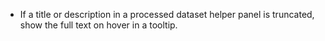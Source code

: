 - If a title or description in a processed dataset helper panel is truncated, show the full text on hover in a tooltip.